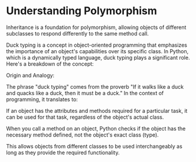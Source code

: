 # Understanding Polymorphism

Inheritance is a foundation for polymorphism, allowing objects of different subclasses to respond differently to the same method call.

Duck typing is a concept in object-oriented programming that emphasizes the importance of an object's capabilities over its specific class. In Python, which is a dynamically typed language, duck typing plays a significant role. Here's a breakdown of the concept:

Origin and Analogy:

The phrase "duck typing" comes from the proverb "If it walks like a duck and quacks like a duck, then it must be a duck." In the context of programming, it translates to:

If an object has the attributes and methods required for a particular task, it can be used for that task, regardless of the object's actual class.

When you call a method on an object, Python checks if the object has the necessary method defined, not the object's exact class (type).

This allows objects from different classes to be used interchangeably as long as they provide the required functionality.
